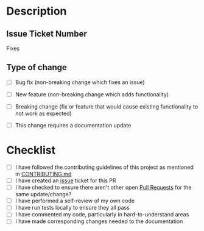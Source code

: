# Description

<!-- Include a summary of the change made and also list the dependencies that are required if any -->

## Issue Ticket Number

<!-- Specifiy which issue this fixes by referencing the issue number (`#11`) or issue URL. -->
<!-- Example: Fixes https://github.com/colbyfayock/netlify-plugin-cloudinary/issues/1 -->

Fixes 

## Type of change

<!-- Please select all options that are applicable. -->

- [ ] Bug fix (non-breaking change which fixes an issue)
- [ ] New feature (non-breaking change which adds functionality)
- [ ] Breaking change (fix or feature that would cause existing functionality to not work as expected)
- [ ] This change requires a documentation update


# Checklist

<!-- These must all be followed and checked. -->

- [ ] I have followed the contributing guidelines of this project as mentioned in [CONTRIBUTING.md](/CONTRIBUTING.md)
- [ ] I have created an [issue](https://github.com/colbyfayock/netlify-plugin-cloudinary/issues) ticket for this PR
- [ ] I have checked to ensure there aren't other open [Pull Requests](https://github.com/colbyfayock/netlify-plugin-cloudinary/pulls) for the same update/change?
- [ ] I have performed a self-review of my own code
- [ ] I have run tests locally to ensure they all pass
- [ ] I have commented my code, particularly in hard-to-understand areas
- [ ] I have made corresponding changes needed to the documentation
